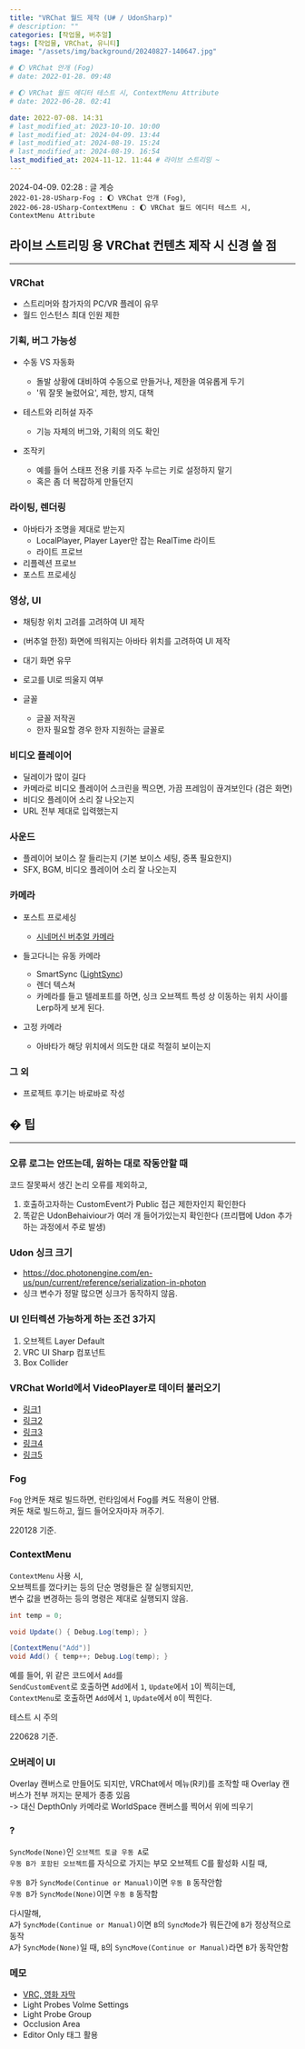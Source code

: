 ```yaml
---
title: "VRChat 월드 제작 (U# / UdonSharp)"
# description: ""
categories: [작업물, 버추얼]
tags: [작업물, VRChat, 유니티]
image: "/assets/img/background/20240827-140647.jpg"

# 🌔 VRChat 안개 (Fog)
# date: 2022-01-28. 09:48

# 🌔 VRChat 월드 에디터 테스트 시, ContextMenu Attribute
# date: 2022-06-28. 02:41

date: 2022-07-08. 14:31
# last_modified_at: 2023-10-10. 10:00
# last_modified_at: 2024-04-09. 13:44
# last_modified_at: 2024-08-19. 15:24
# last_modified_at: 2024-08-19. 16:54
last_modified_at: 2024-11-12. 11:44 # 라이브 스트리밍 ~
---
```


2024-04-09. 02:28 : 글 계승  
`2022-01-28-USharp-Fog : 🌔 VRChat 안개 (Fog)`,  
`2022-06-28-USharp-ContextMenu : 🌔 VRChat 월드 에디터 테스트 시, ContextMenu Attribute`  

## 라이브 스트리밍 용 VRChat 컨텐츠 제작 시 신경 쓸 점

---

### VRChat

- 스트리머와 참가자의 PC/VR 플레이 유무
- 월드 인스턴스 최대 인원 제한

### 기획, 버그 가능성

- 수동 VS 자동화
  - 돌발 상황에 대비하여 수동으로 만들거나, 제한을 여유롭게 두기
  - '뭐 잘못 눌렀어요', 제한, 방지, 대책

- 테스트와 리허설 자주
  - 기능 자체의 버그와, 기획의 의도 확인

- 조작키
  - 예를 들어 스태프 전용 키를 자주 누르는 키로 설정하지 말기
  - 혹은 좀 더 복잡하게 만들던지

### 라이팅, 렌더링

- 아바타가 조명을 제대로 받는지
  - LocalPlayer, Player Layer만 잡는 RealTime 라이트
  - 라이트 프로브
- 리플렉션 프로브
- 포스트 프로세싱

### 영상, UI

- 채팅창 위치 고려를 고려하여 UI 제작
- (버추얼 한정) 화면에 띄워지는 아바타 위치를 고려하여 UI 제작

- 대기 화면 유무
- 로고를 UI로 띄울지 여부

- 글꼴
  - 글꼴 저작권
  - 한자 필요할 경우 한자 지원하는 글꼴로

### 비디오 플레이어

- 딜레이가 많이 길다
- 카메라로 비디오 플레이어 스크린을 찍으면, 가끔 프레임이 끊겨보인다 (검은 화면)
- 비디오 플레이어 소리 잘 나오는지
- URL 전부 제대로 입력했는지

### 사운드

- 플레이어 보이스 잘 들리는지 (기본 보이스 세팅, 증폭 필요한지)
- SFX, BGM, 비디오 플레이어 소리 잘 나오는지

### 카메라

- 포스트 프로세싱
  - [시네머신 버추얼 카메라](https://docs.unity3d.com/Packages/com.unity.cinemachine@2.10/manual/CinemachinePostProcessing.html)

- 들고다니는 유동 카메라
  - SmartSync ([LightSync](https://github.com/MMMaellon/LightSync))
  - 렌더 텍스쳐
  - 카메라를 들고 텔레포트를 하면, 싱크 오브젝트 특성 상 이동하는 위치 사이를 Lerp하게 보게 된다.

- 고정 카메라
  - 아바타가 해당 위치에서 의도한 대로 적절히 보이는지

### 그 외

- 프로젝트 후기는 바로바로 작성

## � 팁

---

### 오류 로그는 안뜨는데, 원하는 대로 작동안할 때

코드 잘못짜서 생긴 논리 오류를 제외하고,  

1. 호출하고자하는 CustomEvent가 Public 접근 제한자인지 확인한다
2. 똑같은 UdonBehaiviour가 여러 개 들어가있는지 확인한다 (프리팹에 Udon 추가하는 과정에서 주로 발생)

### Udon 싱크 크기

- <https://doc.photonengine.com/en-us/pun/current/reference/serialization-in-photon>
- 싱크 변수가 정말 많으면 싱크가 동작하지 않음.

### UI 인터렉션 가능하게 하는 조건 3가지

1. 오브젝트 Layer Default
2. VRC UI Sharp 컴포넌트
3. Box Collider

### VRChat World에서 VideoPlayer로 데이터 불러오기

- [링크1](https://feralresearch.org/lab/api-calls-from-inside-vrc/)
- [링크2](https://ask.vrchat.com/t/http-requests/1803)
- [링크3](https://github.com/Roliga/udon-video-decoder)
- [링크4](https://gitlab.com/anfaux/pixel-proxy/-/blob/main/server-node/modules/encode.js)
- [링크5](https://vrchat.com/home/launch?worldId=wrld_7508e408-ba6a-4478-b772-6af430c89286&instanceId=51500~private(usr_74fd4823-008f-4434-969c-c892e7c143e2)~region(eu)~nonce(031b2879-124f-4943-b075-2700f61ee200))

### Fog

`Fog` 안켜둔 채로 빌드하면, 런타임에서 Fog를 켜도 적용이 안됌.  
켜둔 채로 빌드하고, 월드 들어오자마자 꺼주기.  

220128 기준.  

### ContextMenu

`ContextMenu` 사용 시,  
오브젝트를 껐다키는 등의 단순 명령들은 잘 실행되지만,  
변수 값을 변경하는 등의 명령은 제대로 실행되지 않음.  

```cs
int temp = 0;

void Update() { Debug.Log(temp); }

[ContextMenu("Add")]
void Add() { temp++; Debug.Log(temp); }
```

예를 들어, 위 같은 코드에서 `Add`를  
`SendCustomEvent`로 호출하면 `Add`에서 `1`, `Update`에서 `1`이 찍히는데,  
`ContextMenu`로 호출하면 `Add`에서 `1`, `Update`에서 `0`이 찍힌다.  

테스트 시 주의  

220628 기준.  

### 오버레이 UI

Overlay 캔버스로 만들어도 되지만, VRChat에서 메뉴(R키)를 조작할 때 Overlay 캔버스가 전부 꺼지는 문제가 종종 있음  
-> 대신 DepthOnly 카메라로 WorldSpace 캔버스를 찍어서 위에 띄우기  

### ?

`SyncMode(None)`인 `오브젝트 토글 우동 A`로  
`우동 B가 포함된 오브젝트`를 자식으로 가지는 부모 오브젝트 C를 활성화 시킬 때,  

`우동 B`가 `SyncMode(Continue or Manual)`이면 `우동 B` 동작안함  
`우동 B`가 `SyncMode(None)`이면 `우동 B` 동작함  

다시말해,  
`A`가 `SyncMode(Continue or Manual)`이면 `B`의 `SyncMode`가 뭐든간에 `B`가 정상적으로 동작  
`A`가 `SyncMode(None)`일 때, `B`의 `SyncMove(Continue or Manual)`라면 `B`가 동작안함  

### 메모

- [VRC, 영화 자막](https://x.com/vr_hai/status/1495774702521958407?s=20)
- Light Probes Volme Settings
- Light Probe Group
- Occlusion Area
- Editor Only 태그 활용
